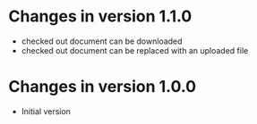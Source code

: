 Changes in version 1.1.0
==========================

- checked out document can be downloaded
- checked out document can be replaced with an uploaded file

Changes in version 1.0.0
==========================

- Initial version

